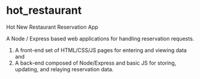 # hot_restaurant
Hot New Restaurant Reservation App

A Node / Express based web applications for handling reservation requests.

1) A front-end set of HTML/CSS/JS pages for entering and viewing data and 
2) A back-end composed of Node/Express and basic JS for storing, updating, and relaying reservation data.
